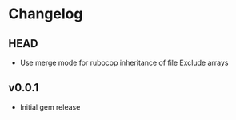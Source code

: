 # Changelog

## HEAD

* Use merge mode for rubocop inheritance of file Exclude arrays

## v0.0.1

* Initial gem release

